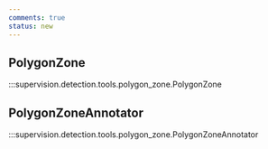 ```yaml
---
comments: true
status: new
---
```


<div class="md-typeset">
  <h2>PolygonZone</h2>
</div>

:::supervision.detection.tools.polygon_zone.PolygonZone

<div class="md-typeset">
  <h2>PolygonZoneAnnotator</h2>
</div>

:::supervision.detection.tools.polygon_zone.PolygonZoneAnnotator
